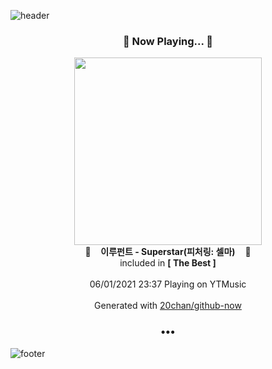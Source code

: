 ![header](https://capsule-render.vercel.app/api?type=wave&height=170&section=header&text=Hi.%20I'm%20SHIFT&fontColor=090707&fontAlignX=45&fontAlignY=65&fontSize=100)

<h3 align="center">🎵 Now Playing... 🎵</h3>
<p align="center">
  <a href="https://music.youtube.com/watch?v=-PhMSxb5f7A">
    <img width="300" src="https://lh3.googleusercontent.com/Ah2EqZ34m61KiAwWj0LgKqTDdl4A6IZgDKbFIBicogMGBrS0yaVvMe9DWmbmn6y5rA0NX-Hy9DPLpeze0Q">
  </a>
  <br>
  🎵&nbsp&nbsp&nbsp <b>이루펀트 - Superstar(피처링: 셀마)</b> &nbsp&nbsp&nbsp🎵
  <br>
  included in <b>[ The Best ]</b>
  
  <br />
  <br />
  06/01/2021 23:37 Playing on YTMusic
  <br />
  <br />
  Generated with <a href="https://github.com/20chan/github-now">20chan/github-now</a>
</p>

<h3 align="center">•••</h3>

![footer](https://capsule-render.vercel.app/api?type=wave&height=150&section=footer)
